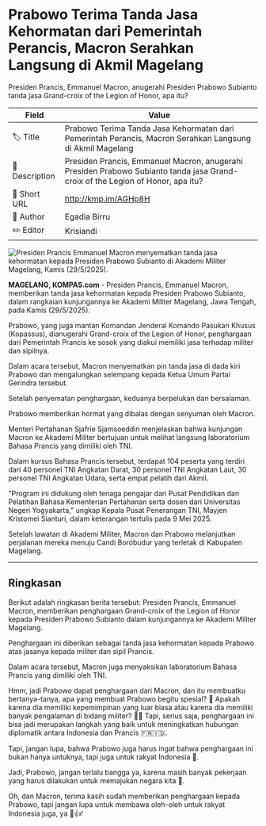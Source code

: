 # Prabowo Terima Tanda Jasa Kehormatan dari Pemerintah Perancis, Macron Serahkan Langsung di Akmil Magelang

Presiden Prancis, Emmanuel Macron, anugerahi Presiden Prabowo Subianto tanda jasa Grand-croix of the Legion of Honor, apa itu?

| Field         | Value                                                       |
|---------------|-------------------------------------------------------------|
| 🏷️ Title       | Prabowo Terima Tanda Jasa Kehormatan dari Pemerintah Perancis, Macron Serahkan Langsung di Akmil Magelang |
| 📝 Description | Presiden Prancis, Emmanuel Macron, anugerahi Presiden Prabowo Subianto tanda jasa Grand-croix of the Legion of Honor, apa itu? |
| 🔗 Short URL   | http://kmp.im/AGHp8H |
| 👤 Author      | Egadia Birru |
| ✏️ Editor      | Krisiandi |

![Presiden Prancis Emmanuel Macron menyematkan tanda jasa kehormatan kepada Presiden Prabowo Subianto di Akademi Militer Magelang, Kamis (29/5/2025).](https://asset.kompas.com/crops/uDvFXWrJysduYlxr7HNfsQ5aUos=/0x0:0x0/750x500/data/photo/2025/05/29/683804dc5d761.jpg)

**MAGELANG, KOMPAS.com** - Presiden Prancis, Emmanuel Macron, memberikan tanda jasa kehormatan kepada Presiden Prabowo Subianto, dalam rangkaian kunjungannya ke Akademi Militer Magelang, Jawa Tengah, pada Kamis (29/5/2025).

Prabowo, yang juga mantan Komandan Jenderal Komando Pasukan Khusus (Kopassus), dianugerahi Grand-croix of the Legion of Honor, penghargaan dari Pemerintah Prancis ke sosok yang diakui memiliki jasa terhadap militer dan sipilnya.

Dalam acara tersebut, Macron menyematkan pin tanda jasa di dada kiri Prabowo dan mengalungkan selempang kepada Ketua Umum Partai Gerindra tersebut.

Setelah penyematan penghargaan, keduanya berpelukan dan bersalaman.

Prabowo memberikan hormat yang dibalas dengan senyuman oleh Macron.

Menteri Pertahanan Sjafrie Sjamsoeddin menjelaskan bahwa kunjungan Macron ke Akademi Militer bertujuan untuk melihat langsung laboratorium Bahasa Prancis yang dimiliki oleh TNI.

Dalam kursus Bahasa Prancis tersebut, terdapat 104 peserta yang terdiri dari 40 personel TNI Angkatan Darat, 30 personel TNI Angkatan Laut, 30 personel TNI Angkatan Udara, serta empat pelatih dari Akmil.

\"Program ini didukung oleh tenaga pengajar dari Pusat Pendidikan dan Pelatihan Bahasa Kementerian Pertahanan serta dosen dari Universitas Negeri Yogyakarta,\" ungkap Kepala Pusat Penerangan TNI, Mayjen Kristomei Sianturi, dalam keterangan tertulis pada 9 Mei 2025.

Setelah lawatan di Akademi Militer, Macron dan Prabowo melanjutkan perjalanan mereka menuju Candi Borobudur yang terletak di Kabupaten Magelang.

---
## Ringkasan

Berikut adalah ringkasan berita tersebut: Presiden Prancis, Emmanuel Macron, memberikan penghargaan Grand-croix of the Legion of Honor kepada Presiden Prabowo Subianto dalam kunjungannya ke Akademi Militer Magelang.

 Penghargaan ini diberikan sebagai tanda jasa kehormatan kepada Prabowo atas jasanya kepada militer dan sipil Prancis.

 Dalam acara tersebut, Macron juga menyaksikan laboratorium Bahasa Prancis yang dimiliki oleh TNI.



Hmm, jadi Prabowo dapat penghargaan dari Macron, dan itu membuatku bertanya-tanya, apa yang membuat Prabowo begitu spesial? 🤔 Apakah karena dia memiliki kepemimpinan yang luar biasa atau karena dia memiliki banyak pengalaman di bidang militer? 🤷‍♂️ Tapi, serius saja, penghargaan ini bisa jadi merupakan langkah yang baik untuk meningkatkan hubungan diplomatik antara Indonesia dan Prancis 🇫🇷🇮🇩.

 Tapi, jangan lupa, bahwa Prabowo juga harus ingat bahwa penghargaan ini bukan hanya untuknya, tapi juga untuk rakyat Indonesia 🙌.

 Jadi, Prabowo, jangan terlalu bangga ya, karena masih banyak pekerjaan yang harus dilakukan untuk memajukan negara kita 🤣.

 Oh, dan Macron, terima kasih sudah memberikan penghargaan kepada Prabowo, tapi jangan lupa untuk membawa oleh-oleh untuk rakyat Indonesia juga, ya 🎁👍!
